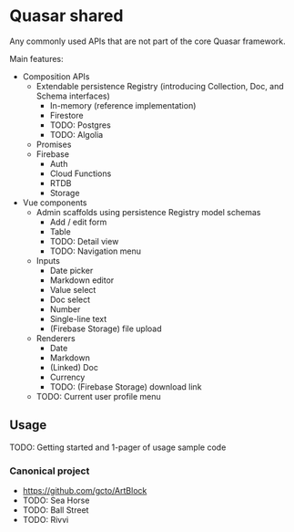 # Quasar shared

Any commonly used APIs that are not part of the core Quasar framework.

Main features:

- Composition APIs
  - Extendable persistence Registry (introducing Collection, Doc, and Schema interfaces)
    - In-memory (reference implementation)
    - Firestore
    - TODO: Postgres
    - TODO: Algolia
  - Promises
  - Firebase
    - Auth
    - Cloud Functions
    - RTDB
    - Storage
- Vue components
  - Admin scaffolds using persistence Registry model schemas
    - Add / edit form
    - Table
    - TODO: Detail view
    - TODO: Navigation menu
  - Inputs
    - Date picker
    - Markdown editor
    - Value select
    - Doc select
    - Number
    - Single-line text
    - (Firebase Storage) file upload
  - Renderers
    - Date
    - Markdown
    - (Linked) Doc
    - Currency
    - TODO: (Firebase Storage) download link
  - TODO: Current user profile menu

## Usage

TODO: Getting started and 1-pager of usage sample code

### Canonical project

- https://github.com/gcto/ArtBlock
- TODO: Sea Horse
- TODO: Ball Street
- TODO: Rivvi

